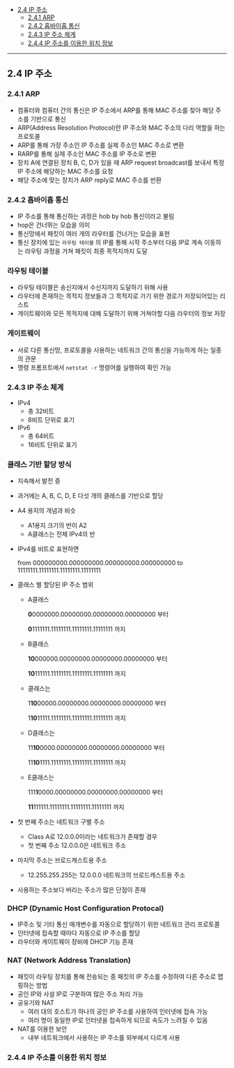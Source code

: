   - [2.4 IP 주소](#24-IP-주소)
    - [2.4.1 ARP](#241-ARP)
    - [2.4.2 홉바이홉 통신](#242-홉바이홉-통신)
    - [2.4.3 IP 주소 체계](#243-IP-주소-체계)
    - [2.4.4 IP 주소를 이용한 위치 정보](#244-IP-주소를-이용한-위치-정보)
  ---
## 2.4 IP 주소
### 2.4.1 ARP

- 컴퓨터와 컴퓨터 간의 통신은 IP 주소에서 ARP를 통해 MAC 주소를 찾아 해당 주소를 기반으로 통신
- ARP(Address Resolution Protocol)란 IP 주소와 MAC 주소의 다리 역할을 하는 프로토콜
- ARP를 통해 가장 주소인 IP 주소를 실제 주소인 MAC 주소로 변환
- RARP를 통해 실제 주소인 MAC 주소를 IP 주소로 변환
- 장치 A에 연결된 장치 B, C, D가 있을 때 ARP request broadcast를 보내서 특정 IP 주소에 해당하는 MAC 주소를 요청
- 해당 주소에 맞는 장치가 ARP reply로 MAC 주소를 반환

### 2.4.2 홉바이홉 통신

- IP 주소를 통해 통신하는 과정은 hob by hob 통신이라고 불림
- hop은 건너뛰는 모습을 의미
- 통신망에서 패킷이 여러 개의 라우터를 건너가는 모습을 표현
- 통신 장치에 있는 `라우팅 테이블` 의 IP를 통해 시작 주소부터 다음 IP로 계속 이동하는 라우팅 과정을 거쳐 패킷이 최종 목적지까지 도달

### 라우팅 테이블

- 라우팅 테이블은 송신지에서 수신지까지 도달하기 위해 사용
- 라우터에 존재하는 목적지 정보들과 그 목적지로 가기 위한 경로가 저장되어있는 리스트
- 게이트웨이와 모든 목적지에 대해 도달하기 위해 거쳐야할 다음 라우터의 정보 저장

### 게이트웨이

- 서로 다른 통신망, 프로토콜을 사용하는 네트워크 간의 통신을 가능하게 하는 일종의 관문
- 명령 프롬프트에서 `netstat -r` 명령어를 실행하여 확인 가능

### 2.4.3 IP 주소 체계

- IPv4
    - 총 32비트
    - 8비트 단위로 표기
- IPv6
    - 총 64비트
    - 16비트 단위로 표기

### 클래스 기반 할당 방식

- 지속해서 발전 중
- 과거에는 A, B, C, D, E 다섯 개의 클래스를 기반으로 할당
- A4 용지의 개념과 비슷
    - A1용지 크기의 반이 A2
    - A클래스는 전체 IPv4의 반
- IPv4를 비트로 표현하면
    
    from 000000000.000000000.000000000.000000000 to 11111111.11111111.11111111.11111111
    
- 클래스 별 할당된 IP 주소 범위
    - A클래스
        
        **0**0000000.00000000.00000000.00000000 부터
        
        **0**1111111.11111111.11111111.11111111 까지
        
    - B클래스
        
        **10**000000.00000000.00000000.00000000 부터
        
        **10**111111.11111111.11111111.11111111 까지
        
    - 클래스는
        
        1**10**00000.00000000.00000000.00000000 부터
        
        1**10**11111.11111111.11111111.11111111 까지
        
    - D클래스는
        
        11**10**0000.00000000.00000000.00000000 부터
        
        11**10**1111.11111111.11111111.11111111 까지
        
    - E클래스는
        
        111**1**0000.00000000.00000000.00000000 부터
        
        **11**111111.11111111.11111111.11111111 까지
        
- 첫 번째 주소는 네트워크 구별 주소
    - Class A로 12.0.0.0이라는 네트워크가 존재할 경우
    - 첫 번째 주소 12.0.0.0은 네트워크 주소
- 마지막 주소는 브로드캐스트용 주소
    - 12.255.255.255는 12.0.0.0 네트워크의 브로드캐스트용 주소
- 사용하는 주소보다 버리는 주소가 많은 단점이 존재

### DHCP (Dynamic Host Configuration Protocal)

- IP주소 및 기타 통신 매개변수를 자동으로 할당하기 위한 네트워크 관리 프로토콜
- 인터넷에 접속할 때마다 자동으로 IP 주소를 할당
- 라우터와 게이트웨이 장비에 DHCP 기능 존재

### NAT (Network Address Translation)

- 패킷이 라우팅 장치를 통해 전송되는 중 패킷의 IP 주소를 수정하여 다른 주소로 맵핑하는 방법
- 공인 IP와 사설 IP로 구분하여 많은 주소 처리 가능
- 공유기와 NAT
    - 여러 대의 호스트가 하나의 공인 IP 주소를 사용하여 인터넷에 접속 가능
    - 여러 명이 동일한 IP로 인터넷을 접속하게 되므로 속도가 느려질 수 있음
- NAT를 이용한 보안
    - 내부 네트워크에서 사용하는 IP 주소를 외부에서 다르게 사용

### 2.4.4 IP 주소를 이용한 위치 정보